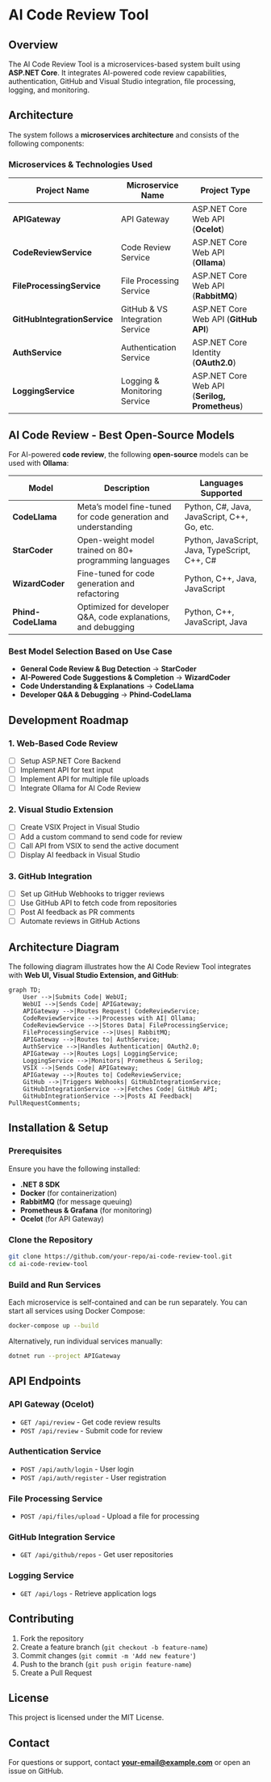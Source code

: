 # AI Code Review Tool

## Overview
The AI Code Review Tool is a microservices-based system built using **ASP.NET Core**. It integrates AI-powered code review capabilities, authentication, GitHub and Visual Studio integration, file processing, logging, and monitoring.

## Architecture
The system follows a **microservices architecture** and consists of the following components:

### Microservices & Technologies Used
| Project Name                 | Microservice Name               | Project Type                                     |
|------------------------------|---------------------------------|-------------------------------------------------|
| **APIGateway**              | API Gateway                     | ASP.NET Core Web API (**Ocelot**)               |
| **CodeReviewService**       | Code Review Service             | ASP.NET Core Web API (**Ollama**)               |
| **FileProcessingService**   | File Processing Service         | ASP.NET Core Web API (**RabbitMQ**)            |
| **GitHubIntegrationService** | GitHub & VS Integration Service | ASP.NET Core Web API (**GitHub API**)          |
| **AuthService**             | Authentication Service          | ASP.NET Core Identity (**OAuth2.0**)           |
| **LoggingService**          | Logging & Monitoring Service    | ASP.NET Core Web API (**Serilog, Prometheus**) |

## AI Code Review - Best Open-Source Models
For AI-powered **code review**, the following **open-source** models can be used with **Ollama**:

| **Model**            | **Description** | **Languages Supported** |
|----------------------|----------------|------------------------|
| **CodeLlama**        | Meta’s model fine-tuned for code generation and understanding | Python, C#, Java, JavaScript, C++, Go, etc. |
| **StarCoder**        | Open-weight model trained on 80+ programming languages | Python, JavaScript, Java, TypeScript, C++, C# |
| **WizardCoder**      | Fine-tuned for code generation and refactoring | Python, C++, Java, JavaScript |
| **Phind-CodeLlama**  | Optimized for developer Q&A, code explanations, and debugging | Python, C++, JavaScript, Java |

### **Best Model Selection Based on Use Case**
- **General Code Review & Bug Detection** → **StarCoder**  
- **AI-Powered Code Suggestions & Completion** → **WizardCoder**  
- **Code Understanding & Explanations** → **CodeLlama**  
- **Developer Q&A & Debugging** → **Phind-CodeLlama**  

## Development Roadmap

### 1. Web-Based Code Review
- [ ] Setup ASP.NET Core Backend
- [ ] Implement API for text input
- [ ] Implement API for multiple file uploads
- [ ] Integrate Ollama for AI Code Review

### 2. Visual Studio Extension
- [ ] Create VSIX Project in Visual Studio
- [ ] Add a custom command to send code for review
- [ ] Call API from VSIX to send the active document
- [ ] Display AI feedback in Visual Studio

### 3. GitHub Integration
- [ ] Set up GitHub Webhooks to trigger reviews
- [ ] Use GitHub API to fetch code from repositories
- [ ] Post AI feedback as PR comments
- [ ] Automate reviews in GitHub Actions

## Architecture Diagram
The following diagram illustrates how the AI Code Review Tool integrates with **Web UI, Visual Studio Extension, and GitHub**:

```mermaid
graph TD;
    User -->|Submits Code| WebUI;
    WebUI -->|Sends Code| APIGateway;
    APIGateway -->|Routes Request| CodeReviewService;
    CodeReviewService -->|Processes with AI| Ollama;
    CodeReviewService -->|Stores Data| FileProcessingService;
    FileProcessingService -->|Uses| RabbitMQ;
    APIGateway -->|Routes to| AuthService;
    AuthService -->|Handles Authentication| OAuth2.0;
    APIGateway -->|Routes Logs| LoggingService;
    LoggingService -->|Monitors| Prometheus & Serilog;
    VSIX -->|Sends Code| APIGateway;
    APIGateway -->|Routes to| CodeReviewService;
    GitHub -->|Triggers Webhooks| GitHubIntegrationService;
    GitHubIntegrationService -->|Fetches Code| GitHub API;
    GitHubIntegrationService -->|Posts AI Feedback| PullRequestComments;
```

## Installation & Setup
### Prerequisites
Ensure you have the following installed:
- **.NET 8 SDK**
- **Docker** (for containerization)
- **RabbitMQ** (for message queuing)
- **Prometheus & Grafana** (for monitoring)
- **Ocelot** (for API Gateway)

### Clone the Repository
```sh
git clone https://github.com/your-repo/ai-code-review-tool.git
cd ai-code-review-tool
```

### Build and Run Services
Each microservice is self-contained and can be run separately. You can start all services using Docker Compose:
```sh
docker-compose up --build
```

Alternatively, run individual services manually:
```sh
dotnet run --project APIGateway
```

## API Endpoints
### API Gateway (Ocelot)
- `GET /api/review` - Get code review results
- `POST /api/review` - Submit code for review

### Authentication Service
- `POST /api/auth/login` - User login
- `POST /api/auth/register` - User registration

### File Processing Service
- `POST /api/files/upload` - Upload a file for processing

### GitHub Integration Service
- `GET /api/github/repos` - Get user repositories

### Logging Service
- `GET /api/logs` - Retrieve application logs

## Contributing
1. Fork the repository
2. Create a feature branch (`git checkout -b feature-name`)
3. Commit changes (`git commit -m 'Add new feature'`)
4. Push to the branch (`git push origin feature-name`)
5. Create a Pull Request

## License
This project is licensed under the MIT License.

## Contact
For questions or support, contact **your-email@example.com** or open an issue on GitHub.

